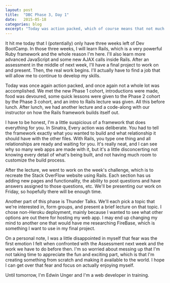 ```yaml
---
layout: post
title:  "DBC Phase 3, Day 1"
date:   2015-05-18
categories: blog
excerpt: "Today was action packed, which of course means that not much real work was accomplished. With Friday morning check-in, Phase 3 final project presentations, and Phase 3 graduation, we weren't left with much time to work on our Phase 2 final projects before it was time to present. Luckily, I was already finished with mine before the day's festivities began. I still wanted to add AJAX functionality to it, but that turned out to be a minor step that I was able to figure out with the help of a few people."
---
```


It hit me today that I (potentially) only have three weeks left of Dev BootCamp. In those three weeks, I will learn Rails, which is a very powerful Ruby framework and the whole reason I'm here. I'll also learn more advanced JavaScript and some new AJAX calls inside Rails. After an assessment in the middle of next week, I'll have a final project to work on and present. Then, the real work begins. I'll actually have to find a job that will allow me to continue to develop my skills.

Today was once again action packed, and once again not a whole lot was accomplished. We met the new Phase 1 cohort, introductions were made, food was devoured, some quick lessons were given to the Phase 2 cohort by the Phase 3 cohort, and an intro to Rails lecture was given. All this before lunch. After lunch, we had another lecture and a code-along with our instructor on how the Rails framework builds itself out.

I have to be honest, I'm a little suspicious of a framework that does everything for you. In Sinatra, Every action was deliberate. You had to tell the framework exactly what you wanted to build and what relationship it should have with the other files. With Rails, you type one thing and all relationships are ready and waiting for you. It's really neat, and I can see why so many web apps are made with it, but it's a little disconcerting not knowing every detail of what's being built, and not having much room to customize the build process.

After the lecture, we went to work on the week's challenge, which is to recreate the Stack OverFlow website using Rails. Each section has us adding new pages and functionality, the ability to post questions and have answers assigned to those questions, etc. We'll be presenting our work on Friday, so hopefully there will be enough time.

Another part of this phase is Thunder Talks. We'll each pick a topic that we're interested in, form groups, and present a brief lecture on that topic. I chose non-Heroku deployment, mainly because I wanted to see what other options are out there for hosting my web app. I may end up changing my mind to another one that would have me researching FireBase, which is something I want to use in my final project.

On a personal note, I was a little disappointed in myself that fear was the first emotion I felt when confronted with the Assessment next week and the work we have to do before then. I'm so worried about messing up that I'm not taking time to appreciate the fun and exciting part, which is that I'm creating something from scratch and making it available to the world. I hope I can get over that fear and focus on actually enjoying myself.

Until tomorrow, I'm Edwin Unger and I'm a web developer in training.